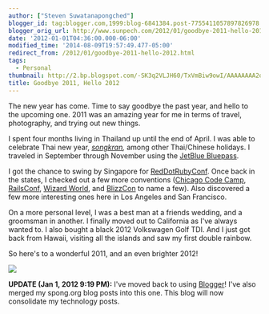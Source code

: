 ```yaml
---
author: ["Steven Suwatanapongched"]
blogger_id: tag:blogger.com,1999:blog-6841384.post-7755411057897826978
blogger_orig_url: http://www.sunpech.com/2012/01/goodbye-2011-hello-2012.html
date: '2012-01-01T04:36:00.000-06:00'
modified_time: '2014-08-09T19:57:49.477-05:00'
redirect_from: /2012/01/goodbye-2011-hello-2012.html
tags:
  - Personal
thumbnail: http://2.bp.blogspot.com/-SK3q2VLJH60/TxVmBiw9owI/AAAAAAAA2oQ/ptcmkf8q-xc/s600/goodbye-2011-hello-2012.jpeg
title: Goodbye 2011, Hello 2012
---
```



The new year has come. Time to say goodbye the past year, and hello to the upcoming one. 2011 was an amazing year for me in terms of travel, photography, and trying out new things.

I spent four months living in Thailand up until the end of April. I was able to celebrate Thai new year, <em><a href="http://en.wikipedia.org/wiki/Songkran">songkran</a>,</em> among other Thai/Chinese holidays. I traveled in September through November using the <a href="http://jetblue.com/bluepass/">JetBlue Bluepass</a>.

I got the chance to swing by Singapore for <a href="http://reddotrubyconf.com/">RedDotRubyConf</a>. Once back in the states, I checked out a few more conventions (<a href="http://chicagocodecamp.com/">Chicago Code Camp</a>, <a href="http://www.railsconf.com/">RailsConf</a>, <a href="http://www.wizardworld.com/">Wizard World</a>, and <a href="http://www.blizzcon.com/">BlizzCon</a> to name a few). Also discovered a few more interesting ones here in Los Angeles and San Francisco.

On a more personal level, I was a best man at a friends wedding, and a groomsman in another. I finally moved out to California as I've always wanted to. I also bought a black 2012 Volkswagen Golf TDI. And I just got back from Hawaii, visiting all the islands and saw my first double rainbow.

So here's to a wonderful 2011, and an even brighter 2012!

<img   border="0" src="http://2.bp.blogspot.com/-SK3q2VLJH60/TxVmBiw9owI/AAAAAAAA2oQ/ptcmkf8q-xc/s400/goodbye-2011-hello-2012.jpeg"   />

<b>UPDATE (Jan 1, 2012 9:19 PM):</b> I've moved back to using <a href="http://www.blogger.com/">Blogger</a>! I've also merged my spong.org blog posts into this one. This blog will now consolidate my technology posts.